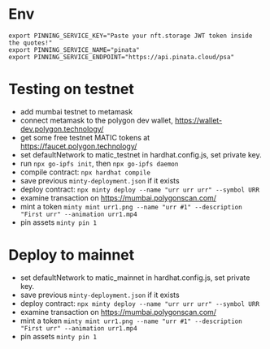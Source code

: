# Env

```
export PINNING_SERVICE_KEY="Paste your nft.storage JWT token inside the quotes!"
export PINNING_SERVICE_NAME="pinata"
export PINNING_SERVICE_ENDPOINT="https://api.pinata.cloud/psa"
```

# Testing on testnet

- add mumbai testnet to metamask
- connect metamask to the polygon dev wallet, https://wallet-dev.polygon.technology/
- get some free testnet MATIC tokens at https://faucet.polygon.technology/
- set defaultNetwork to matic_testnet in hardhat.config.js, set private key.
- run `npx go-ipfs init`, then `npx go-ipfs daemon`
- compile contract: `npx hardhat compile`
- save previous `minty-deployment.json` if it exists
- deploy contract: `npx minty deploy --name "urr urr urr" --symbol URR`
- examine transaction on https://mumbai.polygonscan.com/
- mint a token `minty mint urr1.png --name "urr #1" --description "First urr" --animation urr1.mp4`
- pin assets `minty pin 1`

# Deploy to mainnet

- set defaultNetwork to matic_mainnet in hardhat.config.js, set private key.
- save previous `minty-deployment.json` if it exists
- deploy contract: `npx minty deploy --name "urr urr urr" --symbol URR`
- examine transaction on https://mumbai.polygonscan.com/
- mint a token `minty mint urr1.png --name "urr #1" --description "First urr" --animation urr1.mp4`
- pin assets `minty pin 1`
